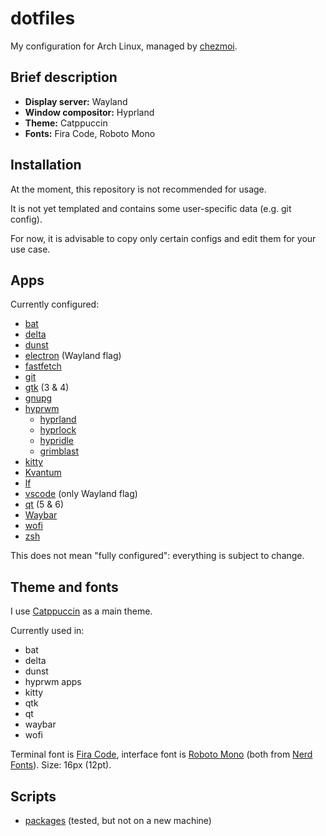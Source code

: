 # dotfiles

My configuration for Arch Linux, managed by [chezmoi](https://www.chezmoi.io/).

## Brief description

-   **Display server:** Wayland
-   **Window compositor:** Hyprland
-   **Theme:** Catppuccin
-   **Fonts:** Fira Code, Roboto Mono

## Installation

At the moment, this repository is not recommended for usage.

It is not yet templated and contains some user-specific data (e.g. git config).

For now, it is advisable to copy only certain configs and edit them for your use case.

## Apps

Currently configured:

-   [bat](https://github.com/sharkdp/bat)
-   [delta](https://github.com/dandavison/delta)
-   [dunst](https://github.com/dunst-project/dunst)
-   [electron](https://github.com/electron/electron) (Wayland flag)
-   [fastfetch](https://github.com/fastfetch-cli/fastfetch)
-   [git](https://github.com/git/git)
-   [gtk](https://github.com/GNOME/gtk) (3 & 4)
-   [gnupg](https://github.com/gpg/gnupg)
-   [hyprwm](https://github.com/hyprwm)
    -   [hyprland](https://github.com/hyprwm/Hyprland)
    -   [hyprlock](https://github.com/hyprwm/hyprlock/)
    -   [hypridle](https://github.com/hyprwm/hypridle)
    -   [grimblast](https://github.com/hyprwm/contrib/tree/main/grimblast)
-   [kitty](https://github.com/kovidgoyal/kitty)
-   [Kvantum](https://github.com/tsujan/Kvantum)
-   [lf](https://github.com/gokcehan/lf)
-   [vscode](https://github.com/microsoft/vscode) (only Wayland flag)
-   [qt](https://github.com/qt) (5 & 6)
-   [Waybar](https://github.com/Alexays/Waybar)
-   [wofi](https://sr.ht/~scoopta/wofi/)
-   [zsh](https://www.zsh.org/)

This does not mean "fully configured": everything is subject to change.

## Theme and fonts

I use [Catppuccin](https://github.com/catppuccin/catppuccin) as a main theme.

Currently used in:

-   bat
-   delta
-   dunst
-   hyprwm apps
-   kitty
-   qtk
-   qt
-   waybar
-   wofi

Terminal font is [Fira Code](https://github.com/tonsky/FiraCode), interface font is [Roboto Mono](https://github.com/googlefonts/RobotoMono) (both from [Nerd Fonts](https://www.nerdfonts.com/)). Size: 16px (12pt).

## Scripts

-   [packages](root/dotfiles/scripts/packages/README.md) (tested, but not on a new machine)
